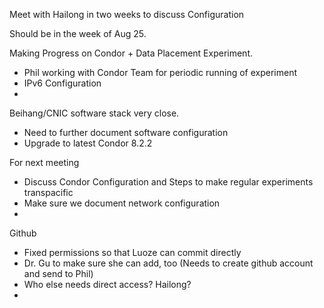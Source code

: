 Meet with Hailong in two weeks to discuss Configuration

Should be in the week of Aug 25.

Making Progress on Condor + Data Placement Experiment. 
* Phil working with Condor Team for periodic running of experiment
* IPv6 Configuration
* 
Beihang/CNIC software stack very close.
* Need to further document software configuration
* Upgrade to latest Condor 8.2.2

For next meeting
* Discuss Condor Configuration and Steps to make regular experiments transpacific
* Make sure we document network configuration
*

Github
 * Fixed permissions so that Luoze can commit directly
 * Dr. Gu to make sure she can add, too (Needs to create github account and send to Phil)
 * Who else needs direct access? Hailong? 
 *
